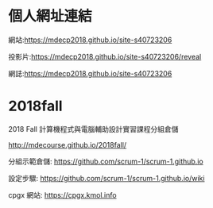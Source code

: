 # 個人網址連結
網站:https://mdecp2018.github.io/site-s40723206

投影片:https://mdecp2018.github.io/site-s40723206/reveal

網誌:https://mdecp2018.github.io/site-s40723206

# 2018fall
2018 Fall 計算機程式與電腦輔助設計實習課程分組倉儲

http://mdecourse.github.io/2018fall/

分組示範倉儲: https://github.com/scrum-1/scrum-1.github.io

設定步驟: https://github.com/scrum-1/scrum-1.github.io/wiki

cpgx 網站: https://cpgx.kmol.info
